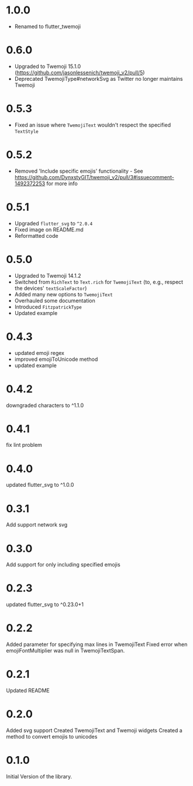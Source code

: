 # 1.0.0
- Renamed to flutter_twemoji

# 0.6.0
- Upgraded to Twemoji 15.1.0 (https://github.com/jasonlessenich/twemoji_v2/pull/5)
- Deprecated TwemojiType#networkSvg as Twitter no longer maintains Twemoji

# 0.5.3
- Fixed an issue where `TwemojiText` wouldn't respect the specified `TextStyle`

# 0.5.2
- Removed 'Include specific emojis' functionality - See https://github.com/DynxstyGIT/twemoji_v2/pull/3#issuecomment-1492372253 for more info

# 0.5.1
- Upgraded `flutter_svg` to `^2.0.4`
- Fixed image on README.md
- Reformatted code

# 0.5.0
- Upgraded to Twemoji 14.1.2
- Switched from `RichText` to `Text.rich` for `TwemojiText` (to, e.g., respect the devices' `textScaleFactor`)
- Added many new options to `TwemojiText`
- Overhauled some documentation
- Introduced `FitzpatrickType`
- Updated example

# 0.4.3
- updated emoji regex
- improved emojiToUnicode method
- updated example
# 0.4.2
downgraded characters to ^1.1.0

# 0.4.1
fix lint problem
# 0.4.0
updated flutter_svg to ^1.0.0


# 0.3.1
Add support network svg
# 0.3.0
Add support for only including specified emojis
# 0.2.3
updated flutter_svg to ^0.23.0+1
# 0.2.2
Added parameter for specifying max lines in TwemojiText
Fixed error when emojiFontMultiplier was null in TwemojiTextSpan.
# 0.2.1
Updated README
# 0.2.0
Added svg support
Created TwemojiText and Twemoji widgets
Created a method to convert emojis to unicodes 
# 0.1.0

Initial Version of the library.

